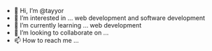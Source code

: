 - 👋 Hi, I’m @tayyor
- 👀 I’m interested in ... web development and software development
- 🌱 I’m currently learning ... web development
- 💞️ I’m looking to collaborate on ...
- 📫 How to reach me ...

<!---
tayyor/tayyor is a ✨ special ✨ repository because its `README.md` (this file) appears on your GitHub profile.
You can click the Preview link to take a look at your changes.
--->

